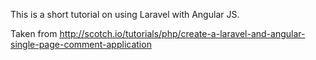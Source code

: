 This is a short tutorial on using Laravel with Angular JS. 

Taken from http://scotch.io/tutorials/php/create-a-laravel-and-angular-single-page-comment-application
